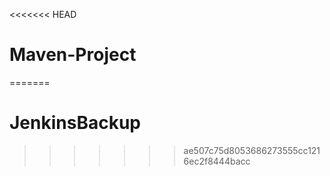 <<<<<<< HEAD
# Maven-Project
=======
# JenkinsBackup
>>>>>>> ae507c75d8053686273555cc1216ec2f8444bacc
